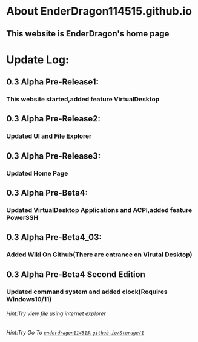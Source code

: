 # About EnderDragon114515.github.io
## This website is EnderDragon's home page
# Update Log:
## 0.3 Alpha Pre-Release1:
### This website started,added feature VirtualDesktop
## 0.3 Alpha Pre-Release2:
### Updated UI and File Explorer
## 0.3 Alpha Pre-Release3:
### Updated Home Page
## 0.3 Alpha Pre-Beta4:
### Updated VirtualDesktop Applications and ACPI,added feature PowerSSH
## 0.3 Alpha Pre-Beta4_03:
### Added Wiki On Github(There are entrance on Virutal Desktop)
## 0.3 Alpha Pre-Beta4 Second Edition
### Updated command system and added clock(Requires Windows10/11)

###### Hint:Try view file using internet explorer
###### Hint:Try Go To [`enderdragon114515.github.io/Storage/1`](https://enderdragon114515.github.io/Storage/1)
